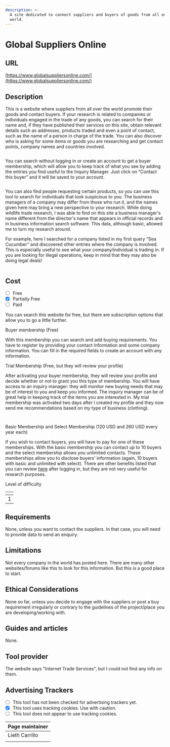 ```yaml
---
description: >-
  A site dedicated to connect suppliers and buyers of goods from all over the
  world.
---
```


# Global Suppliers Online

## URL

[https://www.globalsuppliersonline.com/](https://www.globalsuppliersonline.com/)

## Description

This is a website where suppliers from all over the world promote their goods and contact buyers. If your research is related to companies or individuals engaged in the trade of any goods, you can search for their name and, if they have published their services on this site, obtain relevant details such as addresses, products traded and even a point of contact, such as the name of a person in charge of the trade. You can also discover who is asking for some items or goods you are researching and get contact points, company names and countries involved.

<figure><img src=".gitbook/assets/Screenshot 2024-12-20 at 6.52.37 PM.png" alt=""><figcaption></figcaption></figure>

You can search without logging in or create an account to get a buyer membership, which will allow you to keep track of what you see by adding the entries you find useful to the Inquiry Manager. Just click on “Contact this buyer” and it will be saved to your account.

<figure><img src=".gitbook/assets/Screenshot 2024-12-20 at 6.57.05 PM.png" alt=""><figcaption></figcaption></figure>

You can also find people requesting certain products, so you can use this tool to search for individuals that look suspicious to you. The business managers of a company may differ from those who run it, and the names given here may bring a new perspective to your research. While doing wildlife trade research, I was able to find on this site a business manager's name different from the director's name that appears in official records and in business information search software. This data, although basic, allowed me to turn my research around.

For example, here I searched for a company listed in my first query “Sea Cucumber” and discovered other entries where the company is involved. This is especially useful to see what your company/individual is trading in. If you are looking for illegal operations, keep in mind that they may also be doing legal deals!

<figure><img src=".gitbook/assets/Screenshot 2024-12-20 at 6.59.06 PM.png" alt=""><figcaption></figcaption></figure>

## Cost

* [ ] Free
* [x] Partially Free
* [ ] Paid

You can search this website for free, but there are subscription options that allow you to go a little further.

Buyer membership (Free)

With this membership you can search and add buying requirements. You have to register by providing your contact information and some company information. You can fill in the required fields to create an account with any information.&#x20;

Trial Membership (Free, but they will review your profile)

After activating your buyer membership, they will review your profile and decide whether or not to grant you this type of membership. You will have access to an inquiry manager: they will monitor new buying needs that may be of interest to you and keep you informed. The inquiry manager can be of great help in keeping track of the items you are interested in. My trial membership was activated two days after I created my profile and they now send me recommendations based on my type of business (clothing).

<figure><img src=".gitbook/assets/Screenshot 2024-12-23 at 11.55.44 AM.png" alt=""><figcaption></figcaption></figure>

<figure><img src=".gitbook/assets/Screenshot 2024-12-23 at 11.57.50 AM.png" alt=""><figcaption></figcaption></figure>

Basic Membership and Select Membership (120 USD and 260 USD every year each)

If you wish to contact buyers, you will have to pay for one of these memberships. With the basic membership you can contact up to 10 buyers and the select membership allows you unlimited contacts. These memberships allow you to disclose buyers' information (again, 10 buyers with basic and unlimited with select). There are other benefits listed that you can review [here](https://www.globalbuyersonline.com/members/reg.asp) after logging in, but they are not very useful for research purposes.



Level of difficulty

<table><thead><tr><th data-type="rating" data-max="5"></th></tr></thead><tbody><tr><td>1</td></tr></tbody></table>

## Requirements

None, unless you want to contact the suppliers. In that case, you will need to provide data to send an enquiry.

## Limitations

Not every company in the world has posted here. There are many other websites/forums like this to look for this information. But this is a good place to start.

## Ethical Considerations

None so far, unless you decide to engage with the suppliers or post a buy requirement irregularly or contrary to the guidelines of the project/place you are developing/working with.&#x20;

## Guides and articles

None.

## Tool provider

The website says "Internet Trade Services", but I could not find any info on them.

## Advertising Trackers

* [ ] This tool has not been checked for advertising trackers yet.
* [x] This tool uses tracking cookies. Use with caution.
* [ ] This tool does not appear to use tracking cookies.

| Page maintainer |
| --------------- |
| Lieth Carrillo  |
|                 |
